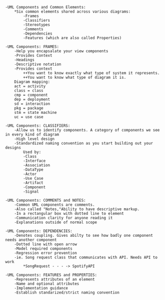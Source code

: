 

    -UML Components and Common Elements:
        *Six common elements shared across various diagrams:
            -Frames
            -Classifiers
            -Stereotypes
            -Comments
            -Dependencies
            -Features (which are also called Properties)

    -UML Components: FRAMES: 
        -Help you encapsalate your view components
        -Provides Context
        -Headings
        -Descriptive notation
        -Provides context
            ++You want to know exactly what type of system it represents.
            ++You want to know what type of diagram it is.
        Diagram mapping:
        act = activity
        class = class
        cmp = component
        dep = deployment
        sd = interaction
        pkg = package
        stm = state machine
        uc = use case

    -UML Components: CLASSIFIERS:
        -Allow us to identify components. A category of components we see in every kind of diagram
        -High level design
        -Standardized naming convention as you start building out your designs
            Used by:
            -Class
            -Interface
            -Association
            -DataType
            -Actor
            -Use Case
            -Artifact
            -Component
            -Signal

    -UML Components: COMMENTS and NOTES:
        -Common UML components are comments. 
        -Also called "Notes,"Ability to have descriptive markup.
        -In a rectangular box with dotted line to element
        -Communication clarity for anyone reading it
        -Explanations outside of normal scope

    -UML Components: DEPENDENCIES:
        -Denotes coupling. Gives abilty to see how badly one component needs another component
        -Dotted line with open arrow
        -Model required components 
        -Regression error prevention
        -ie. Song request class that communicates with API. Needs API to work
            *SongRequest - - - -> SpotifyAPI

    -UML Components: FEATURES and PROPERTIES:
        -Represents attributes of an element
        -Name and optional attributes
        -Implementation guidance
        -Establish standarized/strict naming convention
